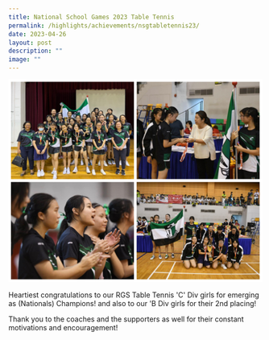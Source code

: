 ```yaml
---
title: National School Games 2023 Table Tennis
permalink: /highlights/achievements/nsgtabletennis23/
date: 2023-04-26
layout: post
description: ""
image: ""
---
```

![](/images/tt%202023.png)

Heartiest congratulations to our RGS Table Tennis 'C' Div girls for emerging as (Nationals) Champions! and also to our 'B Div girls for their 2nd placing!

Thank you to the coaches and the supporters as well for their constant motivations and encouragement!